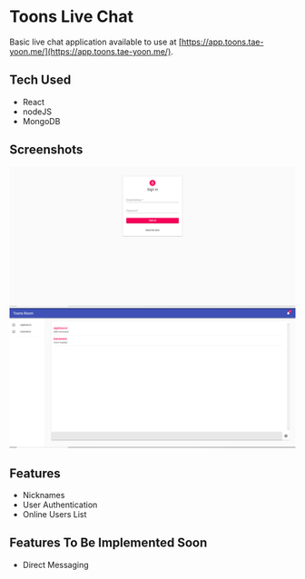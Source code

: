 # Toons Live Chat
Basic live chat application available to use at [https://app.toons.tae-yoon.me/](https://app.toons.tae-yoon.me/).

## Tech Used
 - React
 - nodeJS
 - MongoDB

 ## Screenshots
![Signin Page](./images/signin.png)
![Chat Page](./images/chat.png)

## Features
- Nicknames
- User Authentication
- Online Users List

## Features To Be Implemented Soon
- Direct Messaging

